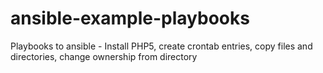 ansible-example-playbooks
=========================

Playbooks to ansible - Install PHP5, create crontab entries, copy files and directories, change ownership from directory
